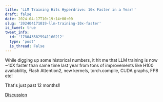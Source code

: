 ```yaml
---
title: 'LLM Training Hits Hyperdrive: 10x Faster in a Year!'
draft: false
date: 2024-04-17T10:19:14+00:00
slug: '202404171019-llm-training-10x-faster'
is_tweet: true
tweet_info:
  id: '1780435825941160212'
  type: 'post'
  is_thread: False
---
```




While digging up some historical numbers, it hit me that LLM training is now ~10X faster than same time last year from tons of improvements like H100 availability, Flash Attention2, new kernels, torch.compile, CUDA graphs, FP8 etc!

That's just past 12 months!!

[Discussion](https://x.com/sytelus/status/1780435825941160212)
